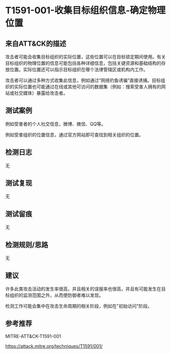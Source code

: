 # T1591-001-收集目标组织信息-确定物理位置

## 来自ATT&CK的描述

攻击者可能会收集目标组织的实际位置，这些位置可以在目标锁定期间使用。有关目标组织的物理位置的信息可能包括各种详细信息，包括关键资源和基础结构的存放位置。实际位置还可以指示目标组织在哪个法律管辖区或机构内工作。

攻击者可以通过多种方式收集此信息，例如通过“网络钓鱼诱骗”直接诱捕。目标组织的实际位置也可能通过在线或其他可访问的数据集（例如：搜索受害人拥有的网站或社交媒体）暴露给攻击者。

## 测试案例

例如受害者的个人社交信息，微博、微信、QQ等。

例如受害组织的位置信息，通过官方网站即可查找到相关组织的位置。

## 检测日志

无

## 测试复现

无

## 测试留痕

无

## 检测规则/思路

无

## 建议

许多此类攻击活动的发生率很高，并且相关的误报率也很高，并且有可能发生在目标组织的监测范围之外，从而使防御者难以发现。

检测工作可能会集中在攻击生命周期的相关阶段，例如在"初始访问"阶段。

## 参考推荐

MITRE-ATT&CK-T1591-001

<https://attack.mitre.org/techniques/T1591/001/>
